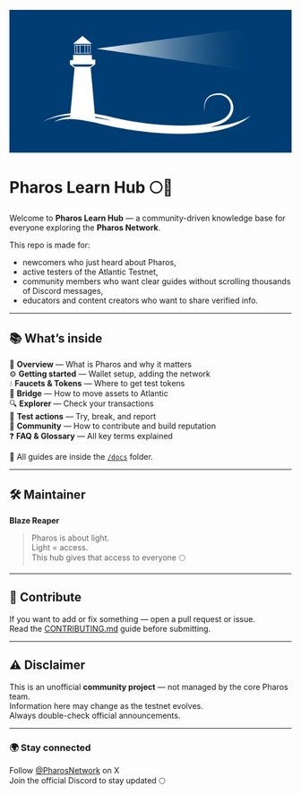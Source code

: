 ![Pharos Learn Hub](assets/depositphotos_124968620-stock-illustration-vector-banner-lighthouse-in-blue.jpg)

# Pharos Learn Hub 🌕🚢

Welcome to **Pharos Learn Hub** — a community-driven knowledge base for everyone exploring the **Pharos Network**.

This repo is made for:
- newcomers who just heard about Pharos,
- active testers of the Atlantic Testnet,
- community members who want clear guides without scrolling thousands of Discord messages,
- educators and content creators who want to share verified info.

---

## 📚 What’s inside

🧭 **Overview** — What is Pharos and why it matters  
⚙️ **Getting started** — Wallet setup, adding the network  
💧 **Faucets & Tokens** — Where to get test tokens  
🌉 **Bridge** — How to move assets to Atlantic  
🔍 **Explorer** — Check your transactions  
🧪 **Test actions** — Try, break, and report  
🤝 **Community** — How to contribute and build reputation  
❓ **FAQ & Glossary** — All key terms explained

📂 All guides are inside the [`/docs`](./docs) folder.

---

## 🛠 Maintainer
**Blaze Reaper**

> Pharos is about light.  
> Light = access.  
> This hub gives that access to everyone 🌕

---

## 🤝 Contribute
If you want to add or fix something — open a pull request or issue.  
Read the [CONTRIBUTING.md](CONTRIBUTING.md) guide before submitting.

---

## ⚠️ Disclaimer
This is an unofficial **community project** — not managed by the core Pharos team.  
Information here may change as the testnet evolves.  
Always double-check official announcements.

---

### 🌍 Stay connected
Follow [@PharosNetwork](https://twitter.com/PharosNetwork) on X  
Join the official Discord to stay updated 🌕

